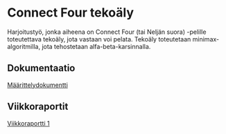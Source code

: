 # Connect Four tekoäly
Harjoitustyö, jonka aiheena on Connect Four (tai Neljän suora) -pelille toteutettava tekoäly, jota vastaan voi pelata. Tekoäly toteutetaan minimax-algoritmilla, jota tehostetaan alfa-beta-karsinnalla.
## Dokumentaatio
[Määrittelydokumentti](https://github.com/rheikkinen/tiralabra-connect4/blob/main/dokumentaatio/maarittelydokumentti.md)
## Viikkoraportit
[Viikkoraportti 1](https://github.com/rheikkinen/tiralabra-connect4/blob/main/dokumentaatio/viikkoraportit/viikkoraportti1.md)
